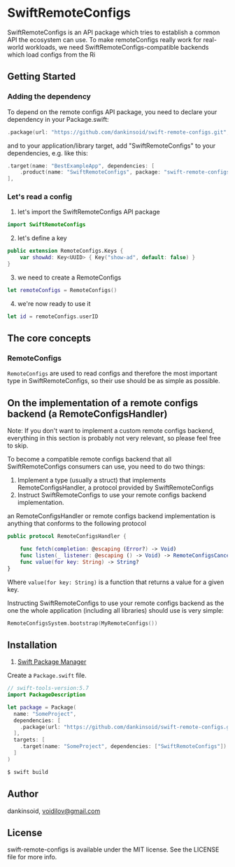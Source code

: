 # SwiftRemoteConfigs
SwiftRemoteConfigs is an API package which tries to establish a common API the ecosystem can use.
To make remoteConfigs really work for real-world workloads, we need SwiftRemoteConfigs-compatible backends which load configs from the Ri

## Getting Started

### Adding the dependency
To depend on the remote configs API package, you need to declare your dependency in your Package.swift:
```swift
.package(url: "https://github.com/dankinsoid/swift-remote-configs.git", from: "1.0.0"),
```
and to your application/library target, add "SwiftRemoteConfigs" to your dependencies, e.g. like this:
```swift
.target(name: "BestExampleApp", dependencies: [
    .product(name: "SwiftRemoteConfigs", package: "swift-remote-configs")
],
```

### Let's read a config
1. let's import the SwiftRemoteConfigs API package
```swift
import SwiftRemoteConfigs
```

2. let's define a key
```swift
public extension RemoteConfigs.Keys {
    var showAd: Key<UUID> { Key("show-ad", default: false) }
}
```

3. we need to create a RemoteConfigs
```swift
let remoteConfigs = RemoteConfigs()
```

4. we're now ready to use it
```swift
let id = remoteConfigs.userID
```

## The core concepts

### RemoteConfigs
`RemoteConfigs` are used to read configs and therefore the most important type in SwiftRemoteConfigs, so their use should be as simple as possible.

## On the implementation of a remote configs backend (a RemoteConfigsHandler)
Note: If you don't want to implement a custom remote configs backend, everything in this section is probably not very relevant, so please feel free to skip.

To become a compatible remote configs backend that all SwiftRemoteConfigs consumers can use, you need to do two things: 
1. Implement a type (usually a struct) that implements RemoteConfigsHandler, a protocol provided by SwiftRemoteConfigs
2. Instruct SwiftRemoteConfigs to use your remote configs backend implementation.

an RemoteConfigsHandler or remote configs backend implementation is anything that conforms to the following protocol
```swift
public protocol RemoteConfigsHandler {

    func fetch(completion: @escaping (Error?) -> Void)
    func listen(_ listener: @escaping () -> Void) -> RemoteConfigsCancellation?
    func value(for key: String) -> String?
}
```
Where `value(for key: String)` is a function that returns a value for a given key.

Instructing SwiftRemoteConfigs to use your remote configs backend as the one the whole application (including all libraries) should use is very simple:

```swift
RemoteConfigsSystem.bootstrap(MyRemoteConfigs())
```

## Installation

1. [Swift Package Manager](https://github.com/apple/swift-package-manager)

Create a `Package.swift` file.
```swift
// swift-tools-version:5.7
import PackageDescription

let package = Package(
  name: "SomeProject",
  dependencies: [
    .package(url: "https://github.com/dankinsoid/swift-remote-configs.git", from: "1.0.1")
  ],
  targets: [
    .target(name: "SomeProject", dependencies: ["SwiftRemoteConfigs"])
  ]
)
```
```ruby
$ swift build
```

## Author

dankinsoid, voidilov@gmail.com

## License

swift-remote-configs is available under the MIT license. See the LICENSE file for more info.
